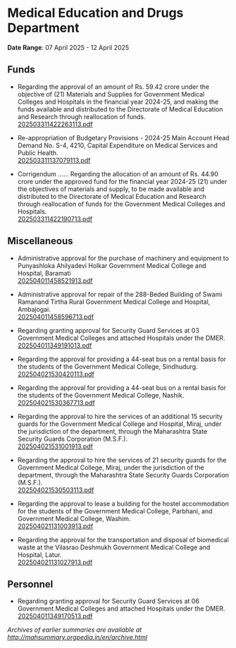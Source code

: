 # Medical Education and Drugs Department

**Date Range**: 07 April 2025 - 12 April 2025


## Funds
- Regarding the approval of an amount of Rs. 59.42 crore under the objective of (21) Materials and Supplies for Government Medical Colleges and Hospitals in the financial year 2024-25, and making the funds available and distributed to the Directorate of Medical Education and Research through reallocation of funds.\
  [202503311422263113.pdf](https://gr.maharashtra.gov.in/Site/Upload/Government%20Resolutions/English/202503311422263113.pdf)

- Re-appropriation of Budgetary Provisions - 2024-25 Main Account Head Demand No. S-4, 4210, Capital Expenditure on Medical Services and Public Health.\
  [202503311137079113.pdf](https://gr.maharashtra.gov.in/Site/Upload/Government%20Resolutions/English/202503311137079113.pdf)

- Corrigendum ...... Regarding the allocation of an amount of Rs. 44.90 crore under the approved fund for the financial year 2024-25 (21) under the objectives of materials and supply, to be made available and distributed to the Directorate of Medical Education and Research through reallocation of funds for the Government Medical Colleges and Hospitals.\
  [202503311422190713.pdf](https://gr.maharashtra.gov.in/Site/Upload/Government%20Resolutions/English/202503311422190713.pdf)

## Miscellaneous
- Administrative approval for the purchase of machinery and equipment to Punyashloka Ahilyadevi Holkar Government Medical College and Hospital, Baramati\
  [202504011458521913.pdf](https://gr.maharashtra.gov.in/Site/Upload/Government%20Resolutions/English/202504011458521913.pdf)

- Administrative approval for repair of the 288-Beded Building of Swami Ramanand Tirtha Rural Government Medical College and Hospital, Ambajogai.\
  [202504011458596713.pdf](https://gr.maharashtra.gov.in/Site/Upload/Government%20Resolutions/English/202504011458596713.pdf)

- Regarding granting approval for Security Guard Services at 03 Government Medical Colleges and attached Hospitals under the DMER.\
  [202504011349191013.pdf](https://gr.maharashtra.gov.in/Site/Upload/Government%20Resolutions/English/202504011349191013.pdf)

- Regarding the approval for providing a 44-seat bus on a rental basis for the students of the Government Medical College, Sindhudurg.\
  [202504021530420113.pdf](https://gr.maharashtra.gov.in/Site/Upload/Government%20Resolutions/English/202504021530420113.pdf)

- Regarding the approval for providing a 44-seat bus on a rental basis for the students of the Government Medical College, Nashik.\
  [202504021530367713.pdf](https://gr.maharashtra.gov.in/Site/Upload/Government%20Resolutions/English/202504021530367713.pdf)

- Regarding the approval to hire the services of an additional 15 security guards for the Government Medical College and Hospital, Miraj, under the jurisdiction of the department, through the Maharashtra State Security Guards Corporation (M.S.F.).\
  [202504021531001913.pdf](https://gr.maharashtra.gov.in/Site/Upload/Government%20Resolutions/English/202504021531001913.pdf)

- Regarding the approval to hire the services of 21 security guards for the Government Medical College, Miraj, under the jurisdiction of the department, through the Maharashtra State Security Guards Corporation (M.S.F.).\
  [202504021530503113.pdf](https://gr.maharashtra.gov.in/Site/Upload/Government%20Resolutions/English/202504021530503113.pdf)

- Regarding the approval to lease a building for the hostel accommodation for the students of the Government Medical College, Parbhani, and  Government Medical College, Washim.\
  [202504021131003913.pdf](https://gr.maharashtra.gov.in/Site/Upload/Government%20Resolutions/English/202504021131003913.pdf)

- Regarding the approval for the transportation and disposal of biomedical waste at the Vilasrao Deshmukh Government Medical College and Hospital, Latur.\
  [202504021131027913.pdf](https://gr.maharashtra.gov.in/Site/Upload/Government%20Resolutions/English/202504021131027913.pdf)

## Personnel
- Regarding granting approval for Security Guard Services at 06 Government Medical Colleges and attached Hospitals under the DMER.\
  [202504011349170513.pdf](https://gr.maharashtra.gov.in/Site/Upload/Government%20Resolutions/English/202504011349170513.pdf)


*Archives of earlier summaries are available at http://mahsummary.orgpedia.in/en/archive.html*